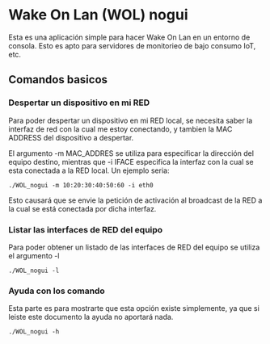 # Wake On Lan (WOL) nogui

Esta es una aplicación simple para hacer Wake On Lan en un entorno de consola. Esto es apto para servidores de monitorieo de bajo consumo IoT, etc.

## Comandos basicos

### Despertar un dispositivo en mi RED

Para poder despertar un dispositivo en mi RED local, se necesita saber la interfaz de red con la cual me estoy conectando, y tambien la MAC ADDRESS del dispositivo a despertar.

El argumento -m MAC_ADDRES se utiliza para especificar la dirección del equipo destino, mientras que -i IFACE especifica la interfaz con la cual se esta conectada a la RED local. Un ejemplo seria:

    ./WOL_nogui -m 10:20:30:40:50:60 -i eth0

Esto causará que se envie la petición de activación al broadcast de la RED a la cual se está conectada por dicha interfaz.

### Listar las interfaces de RED del equipo

Para poder obtener un listado de las interfaces de RED del equipo se utiliza el argumento -l

    ./WOL_nogui -l

### Ayuda con los comando

Esta parte es para mostrarte que esta opción existe simplemente, ya que si leiste este documento la ayuda no aportará nada.

    ./WOL_nogui -h